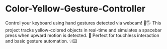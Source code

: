 # Color-Yellow-Gesture-Controller
Control your keyboard using hand gestures detected via webcam! 🎥🖐️ This project tracks yellow-colored objects in real-time and simulates a spacebar press when upward motion is detected. 🚀 Perfect for touchless interaction and basic gesture automation. 💡⌨️
